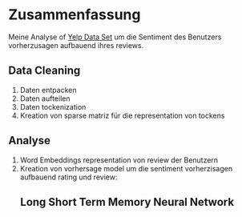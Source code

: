 # Zusammenfassung
Meine Analyse of  [Yelp Data Set](https://www.yelp.com/dataset/download) um die Sentiment des Benutzers vorherzusagen  aufbauend ihres  reviews. 

## Data Cleaning
1.	Daten entpacken
2.	Daten aufteilen 
3.	Daten tockenization
4.	Kreation von sparse matriz für die representation von tockens
## Analyse
 1.	Word Embeddings representation von  review der Benutzern
 2.	Kreation von vorhersage model  um die sentiment vorherzisagen aufbauend rating und review:
	## Long Short Term Memory Neural Network

